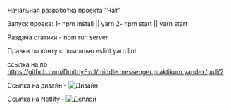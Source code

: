 Начальная разработка проекта "Чат"


Запуск проека:
1- npm install || yarn
2- npm start || yarn start

Раздача статики - npm run server

Правки по конту с помощью eslint 
yarn lint

ссылка на пр https://github.com/DmitriyExcl/middle.messenger.praktikum.yandex/pull/2



Ссылка на дизайн - 
![Дизайн](https://www.figma.com/file/eJP7qMPoWMiwXN8XkvOndK/Sign-Up-Form-(Community)?node-id=3%3A2)

Ссылка на Netlify -
![Деплой](https://deploy-preview-2--modest-sammet-0d3420.netlify.app/)
